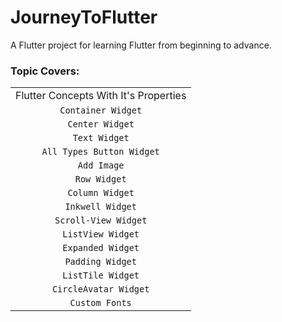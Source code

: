 # JourneyToFlutter

A Flutter project for learning Flutter from beginning to advance.

### Topic Covers:

|                                       |
|:-------------------------------------:|
| Flutter Concepts With It's Properties |
|          `Container Widget`           |
|            `Center Widget`            |
|             `Text Widget`             |
|       `All Types Button Widget`       |
|              `Add Image`              |
|             `Row Widget`              |
|            `Column Widget`            |
|           `Inkwell Widget`            |
|         `Scroll-View Widget`          |
|           `ListView Widget`           |
|           `Expanded Widget`           |
|           `Padding Widget`            |
|           `ListTile Widget`           |
|         `CircleAvatar Widget`         |
|            `Custom Fonts`             |

